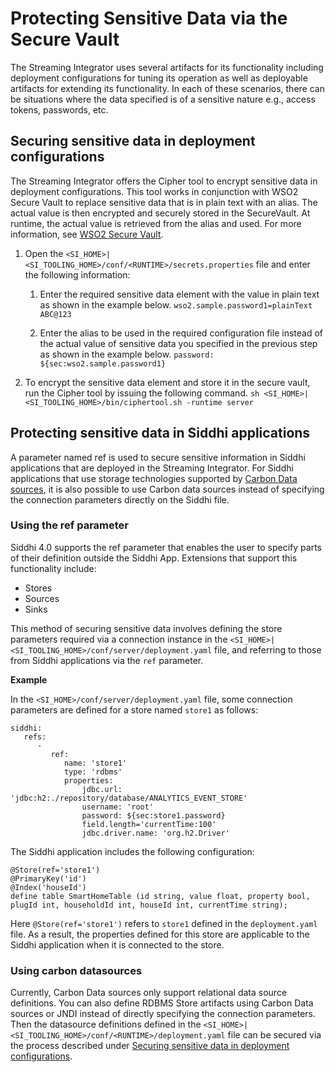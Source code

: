 # Protecting Sensitive Data via the Secure Vault

The Streaming Integrator uses several artifacts for its functionality including deployment configurations for tuning its operation as well as deployable artifacts for extending its functionality. In each of these scenarios, there can be situations where the data specified is of a sensitive nature e.g., access tokens, passwords, etc.

## Securing sensitive data in deployment configurations

The Streaming Integrator offers the Cipher tool to encrypt sensitive data in deployment configurations. This tool works in conjunction with WSO2 Secure Vault to replace sensitive data that is in plain text with an alias. The actual value is then encrypted and securely stored in the SecureVault. At runtime, the actual value is retrieved from the alias and used. For more information, see [WSO2 Secure Vault](https://github.com/wso2/carbon-secvault/blob/master/README.md).

1. Open the `<SI_HOME>|<SI_TOOLING_HOME>/conf/<RUNTIME>/secrets.properties` file and enter the following information:

    1. Enter the required sensitive data element with the value in plain text as shown in the example below.
        `wso2.sample.password1=plainText ABC@123`

    2. Enter the alias to be used in the required configuration file instead of the actual value of sensitive data you specified in the previous step as shown in the example below.
        `password: ${sec:wso2.sample.password1}`

2. To encrypt the sensitive data element and store it in the secure vault, run the Cipher tool by issuing the following command.
    `sh <SI_HOME>|<SI_TOOLING_HOME>/bin/ciphertool.sh -runtime server`


## Protecting sensitive data in Siddhi applications

A parameter named ref is used to secure sensitive information in Siddhi applications that are deployed in the Streaming Integrator. For Siddhi applications that use storage technologies supported by [Carbon Data sources](configuring-datasources), it is also possible to use Carbon data sources instead of specifying the connection parameters directly on the Siddhi file.

### Using the ref parameter

Siddhi 4.0 supports the ref parameter that enables the user to specify parts of their definition outside the Siddhi App. Extensions that support this functionality include:

- Stores
- Sources
- Sinks

This method of securing sensitive data involves defining the store parameters required via a connection instance in the `<SI_HOME>|<SI_TOOLING_HOME>/conf/server/deployment.yaml` file, and referring to those from Siddhi applications via the `ref` parameter.

**Example**

In the `<SI_HOME>/conf/server/deployment.yaml` file, some connection parameters are defined for a store named `store1` as follows:

```
siddhi:
   refs:
      -
         ref:
            name: 'store1'
            type: 'rdbms'
            properties:
                jdbc.url: 'jdbc:h2:./repository/database/ANALYTICS_EVENT_STORE'
                username: 'root'
                password: ${sec:store1.password}
                field.length='currentTime:100'
                jdbc.driver.name: 'org.h2.Driver'
```

The Siddhi application includes the following configuration:

```
@Store(ref='store1')
@PrimaryKey('id')
@Index('houseId')
define table SmartHomeTable (id string, value float, property bool, plugId int, householdId int, houseId int, currentTime string);
```

Here `@Store(ref='store1')` refers to `store1` defined in the `deployment.yaml` file. As a result, the properties defined for this store are applicable to the Siddhi application when it is connected to the store.

### Using carbon datasources

Currently, Carbon Data sources only support relational data source definitions. You can also define RDBMS Store artifacts using Carbon Data sources or JNDI instead of directly specifying the connection parameters. Then the datasource definitions defined in the `<SI_HOME>|<SI_TOOLING_HOME>/conf/<RUNTIME>/deployment.yaml` file can be secured via the process described under [Securing sensitive data in deployment configurations](#securing-sensitive-data-in-deployment-configurations).